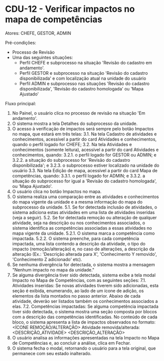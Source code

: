 # CDU-12 - Verificar impactos no mapa de competências
Atores: CHEFE, GESTOR, ADMIN

Pré-condições:
- Processo de Revisão
- Uma das seguintes situações:
  - Perfil CHEFE e subprocesso na situação 'Revisão do cadastro em andamento'.
  - Perfil GESTOR e subprocesso na situação 'Revisão do cadastro disponibilizada' e com localização atual na unidade do usuário
  - Perfil ADMIN e subprocesso nas situações 'Revisão do cadastro disponibilizada', 'Revisão do cadastro homologada' ou 'Mapa Ajustado'

Fluxo principal:
1. No Painel, o usuário clica no processo de revisão na situação 'Em andamento'.
2. O sistema mostra a tela Detalhes do subprocesso da unidade.
3. O acesso à verificação de impactos será sempre pelo botão Impactos no mapa, que estará em três telas:
3.1. Na tela Cadastro de atividades e conhecimentos, acessível a partir do card Atividades e conhecimentos, quando o perfil logado for CHEFE;
3.2. Na tela Atividades e conhecimentos (somente leitura), acessível a partir do card Atividades e conhecimentos, quando:
3.2.1. o perfil logado for GESTOR ou ADMIN; e
3.2.2. a situação do subprocesso for 'Revisão do cadastro disponibilizada';  e
3.2.3. o subprocesso estiver localizado na unidade do usuário
3.3. Na tela Edição de mapa, acessível a partir do card Mapa de competências, quando:
3.3.1. o perfil logado for ADMIN; e
3.3.2. a situação do subprocesso for igual a 'Revisão do cadastro homologada', ou 'Mapa Ajustado'.
4. O usuário clica no botão Impactos no mapa.
5. O sistema realiza uma comparação entre as atividades e conhecimentos do mapa vigente da unidade e a mesma informação do mapa do subprocesso da unidade.
5.1. Se for detectada inclusão de atividades, o sistema adiciona estas atividades em uma lista de atividades inseridas (veja a seguir).
5.2. Se for detectada remoção ou alteração de qualquer atividade, seja na descrição ou nos conhecimentos associados, o sistema identifica as competências associadas a essas atividades no mapa vigente da unidade.
5.2.1. O sistema marca a competência como impactada.
5.2.2. O sistema preenche, para cada competência impactada, uma lista contendo a descrição da atividade, o tipo do impacto (remoção/alteração) e, no caso de alterações, a descrição da alteração (Ex.: 'Descrição alterada para X', 'Conhecimento Y removido', 'Conhecimento Z adicionado' etc).
6. Se nenhuma divergência for detectada, o sistema mostra a mensagem "Nenhum impacto no mapa da unidade."
7. Se alguma divergência tiver sido detectada, sistema exibe a tela modal Impacto no Mapa de Competências, com as seguintes seções:
7.1. Atividades inseridas: Se novas atividades tiverem sido adicionadas, esta seção é exibida, enumerando, ao lado de um ícone de adição, os elementos da lista montados no passo anterior. Abaixo de cada atividade, deverão ser listados também os conhecimentos associados a elas.
7.2. Competências impactadas: Se alguma competência impactada tiver sido detectada, o sistema mostra uma seção composta por blocos com a descrição das competências identificadas. No conteúdo de cada bloco, o sistema apresenta a lista de impactos observados no formato:
 <ÍCONE REMOÇÃO/ALTERAÇÃO> Atividade removida/alterada:   
 <DESCRIÇÃO_ATIVIDADE> 
       <DESCRIÇÃO_ALTERAÇÃO>
8. O usuário analisa as informações apresentadas na tela Impacto no Mapa de Competências e, ao concluir a análise, clica em Fechar.
9. O sistema fecha o modal, retornando o usuário para a tela original, que permanece com seu estado inalterado.
